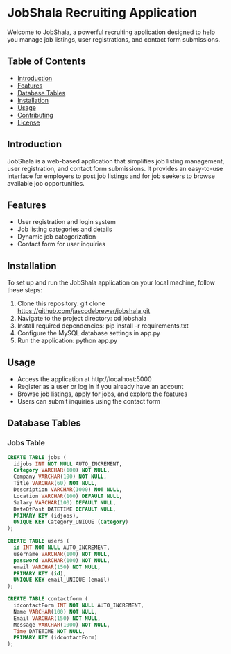 # JobShala Recruiting Application

Welcome to JobShala, a powerful recruiting application designed to help you manage job listings, user registrations, and contact form submissions.

## Table of Contents

- [Introduction](#introduction)
- [Features](#features)
- [Database Tables](#database-tables)
- [Installation](#installation)
- [Usage](#usage)
- [Contributing](#contributing)
- [License](#license)

## Introduction

JobShala is a web-based application that simplifies job listing management, user registration, and contact form submissions. It provides an easy-to-use interface for employers to post job listings and for job seekers to browse available job opportunities.

## Features

- User registration and login system
- Job listing categories and details
- Dynamic job categorization
- Contact form for user inquiries

## Installation

To set up and run the JobShala application on your local machine, follow these steps:

1. Clone this repository: git clone https://github.com/jascodebrewer/jobshala.git
2. Navigate to the project directory: cd jobshala
3. Install required dependencies: pip install -r requirements.txt
4. Configure the MySQL database settings in app.py
5. Run the application: python app.py

## Usage
* Access the application at http://localhost:5000
* Register as a user or log in if you already have an account
* Browse job listings, apply for jobs, and explore the features
* Users can submit inquiries using the contact form

## Database Tables

### Jobs Table

```sql
CREATE TABLE jobs (
  idjobs INT NOT NULL AUTO_INCREMENT,
  Category VARCHAR(100) NOT NULL,
  Company VARCHAR(100) NOT NULL,
  Title VARCHAR(60) NOT NULL,
  Description VARCHAR(1000) NOT NULL,
  Location VARCHAR(100) DEFAULT NULL,
  Salary VARCHAR(100) DEFAULT NULL,
  DateOfPost DATETIME DEFAULT NULL,
  PRIMARY KEY (idjobs),
  UNIQUE KEY Category_UNIQUE (Category)
);

CREATE TABLE users (
  id INT NOT NULL AUTO_INCREMENT,
  username VARCHAR(100) NOT NULL,
  password VARCHAR(100) NOT NULL,
  email VARCHAR(150) NOT NULL,
  PRIMARY KEY (id),
  UNIQUE KEY email_UNIQUE (email)
);

CREATE TABLE contactform (
  idcontactForm INT NOT NULL AUTO_INCREMENT,
  Name VARCHAR(100) NOT NULL,
  Email VARCHAR(150) NOT NULL,
  Message VARCHAR(1000) NOT NULL,
  Time DATETIME NOT NULL,
  PRIMARY KEY (idcontactForm)
);


